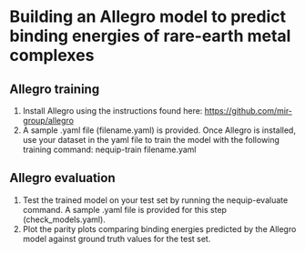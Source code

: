 # Building an Allegro model to predict binding energies of rare-earth metal complexes 

## Allegro training

1. Install Allegro using the instructions found here: https://github.com/mir-group/allegro
2. A sample .yaml file (filename.yaml) is provided. Once Allegro is installed, use your dataset in the yaml file to train the model with the following training command: nequip-train filename.yaml 

## Allegro evaluation

1. Test the trained model on your test set by running the nequip-evaluate command. A sample .yaml file is provided for this step (check_models.yaml).
2. Plot the parity plots comparing binding energies predicted by the Allegro model against ground truth values for the test set.
